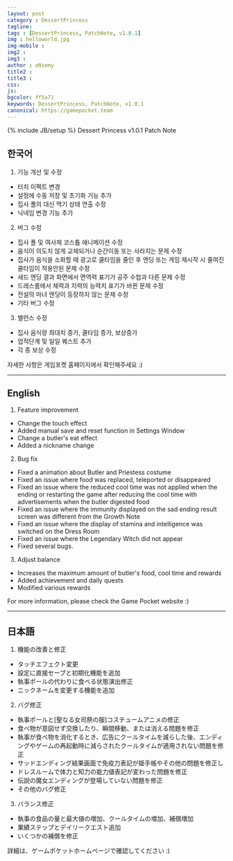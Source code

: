 ```yaml
---
layout: post
category : DessertPrincess
tagline: 
tags : [DessertPrincess, PatchNote, v1.0.1]
img : helloworld.jpg
img-mobile : 
img2 : 
img3 : 
author : oNsemy
title2 : 
title3 : 
css: 
js: 
bgcolor: ff5a71
keywords: DessertPrincess, PatchNote, v1.0.1
canonical: https://gamepocket.team
---
```

{% include JB/setup %}
Dessert Princess v1.0.1 Patch Note
<!--more-->

## 한국어

1. 기능 개선 및 수정
- 터치 이펙트 변경
- 설정에 수동 저장 및 초기화 기능 추가
- 집사 폴의 대신 먹기 상태 연출 수정
- 닉네임 변경 기능 추가

2. 버그 수정
- 집사 폴 및 여사제 코스튬 애니메이션 수정
- 음식이 의도치 않게 교체되거나 순간이동 또는 사라지는 문제 수정
- 집사가 음식을 소화할 때 광고로 쿨타임을 줄인 후 엔딩 또는 게임 재시작 시 줄여진 쿨타임이 적용안된 문제 수정
- 새드 엔딩 결과 화면에서 면역력 표기가 공주 수첩과 다른 문제 수정
- 드레스룸에서 체력과 지력의 능력치 표기가 바뀐 문제 수정
- 전설의 마녀 엔딩이 등장하지 않는 문제 수정
- 기타 버그 수정

3. 밸런스 수정
- 집사 음식량 최대치 증가, 쿨타임 증가, 보상증가
- 업적단계 및 일일 퀘스트 추가
- 각 종 보상 수정

자세한 사항은 게임포켓 홈페이지에서 확인해주세요 :)

---

## English

1. Feature improvement
- Change the touch effect
- Added manual save and reset function in Settings Window
- Change a butler's eat effect
- Added a nickname change

2. Bug fix
- Fixed a animation about Butler and Priestess costume
- Fixed an issue where food was replaced, teleported or disappeared
- Fixed an issue where the reduced cool time was not applied when the ending or restarting the game after reducing the cool time with advertisements when the butler digested food
- Fixed an issue where the immunity displayed on the sad ending result screen was different from the Growth Note
- Fixed an issue where the display of stamina and intelligence was switched on the Dress Room
- Fixed an issue where the Legendary Witch did not appear
- Fixed several bugs.

3. Adjust balance
- Increases the maximum amount of butler's food, cool time and rewards
- Added achievement and daily quests
- Modified various rewards

For more information, please check the Game Pocket website :)

---

## 日本語

1. 機能の改善と修正
- タッチエフェクト変更
- 設定に直接セーブと初期化機能を追加
- 執事ポールの代わりに食べる状態演出修正
- ニックネームを変更する機能を追加

2. バグ修正
- 執事ポールと[聖なる女司祭の服]コスチュームアニメの修正
- 食べ物が意図せず交換したり、瞬間移動、または消える問題を修正
- 執事が食べ物を消化するとき、広告にクールタイムを減らした後、エンディングやゲームの再起動時に減らされたクールタイムが適用されない問題を修正
- サッドエンディング結果画面で免疫力表記が姫手帳やその他の問題を修正し
- ドレスルームで体力と知​​力の能力値表記が変わった問題を修正
- 伝説の魔女エンディングが登場していない問題を修正
- その他のバグ修正

3. バランス修正
- 執事の食品の量と最大値の増加、クールタイムの増加、補償増加
- 業績ステップとデイリークエスト追加
- いくつかの補償を修正

詳細は、ゲームポケットホームページで確認してください :)
